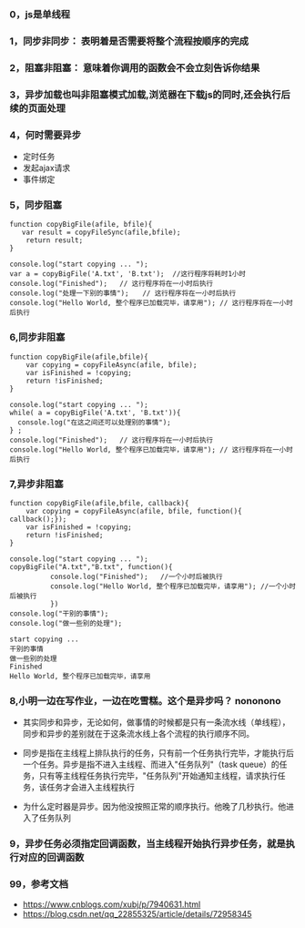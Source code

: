 <!--
 * @Description: 同步非同步，阻塞非阻塞
 * @Author: xiao.zhang
 * @Date: 2020-09-27 14:19:37
 * @LastEditors: xiao.zhang
 * @LastEditTime: 2020-09-28 19:58:11
-->
### 0，js是单线程
### 1，同步非同步： 表明着是否需要将整个流程按顺序的完成
### 2，阻塞非阻塞： 意味着你调用的函数会不会立刻告诉你结果

### 3，异步加载也叫非阻塞模式加载,浏览器在下载js的同时,还会执行后续的页面处理

### 4，何时需要异步
+ 定时任务
+ 发起ajax请求
+ 事件绑定


### 5，同步阻塞
```
function copyBigFile(afile, bfile){
   var result = copyFileSync(afile,bfile);
    return result;
}

console.log("start copying ... ");    
var a = copyBigFile('A.txt', 'B.txt');  //这行程序将耗时1小时
console.log("Finished");   // 这行程序将在一小时后执行
console.log("处理一下别的事情");　　// 这行程序将在一小时后执行
console.log("Hello World, 整个程序已加载完毕，请享用"); // 这行程序将在一小时后执行
```

### 6,同步非阻塞
```
function copyBigFile(afile,bfile){
    var copying = copyFileAsync(afile, bfile);
    var isFinished = !copying;
    return !isFinished; 
}

console.log("start copying ... ");    
while( a = copyBigFile('A.txt', 'B.txt')){
  console.log("在这之间还可以处理别的事情");
} ;  
console.log("Finished");   // 这行程序将在一小时后执行
console.log("Hello World, 整个程序已加载完毕，请享用"); // 这行程序将在一小时后执行

```
### 7,异步非阻塞
```
function copyBigFile(afile,bfile, callback){
    var copying = copyFileAsync(afile, bfile, function(){ callback();});
    var isFinished = !copying;
    return !isFinished; 
}

console.log("start copying ... ");    
copyBigFile("A.txt","B.txt", function(){
          console.log("Finished");   //一个小时后被执行
          console.log("Hello World, 整个程序已加载完毕，请享用"); //一个小时后被执行
          })
console.log("干别的事情"); 
console.log("做一些别的处理"); 

start copying ...
干别的事情
做一些别的处理
Finished
Hello World, 整个程序已加载完毕，请享用

```
### 8,小明一边在写作业，一边在吃雪糕。这个是异步吗？ nononono

+ 其实同步和异步，无论如何，做事情的时候都是只有一条流水线（单线程），同步和异步的差别就在于这条流水线上各个流程的执行顺序不同。

+ 同步是指在主线程上排队执行的任务，只有前一个任务执行完毕，才能执行后一个任务。异步是指不进入主线程、而进入"任务队列"（task queue）的任务，只有等主线程任务执行完毕，"任务队列"开始通知主线程，请求执行任务，该任务才会进入主线程执行

+ 为什么定时器是异步。因为他没按照正常的顺序执行。他晚了几秒执行。他进入了任务队列

### 9，异步任务必须指定回调函数，当主线程开始执行异步任务，就是执行对应的回调函数







### 99，参考文档
+ https://www.cnblogs.com/xubj/p/7940631.html
+ https://blog.csdn.net/qq_22855325/article/details/72958345




